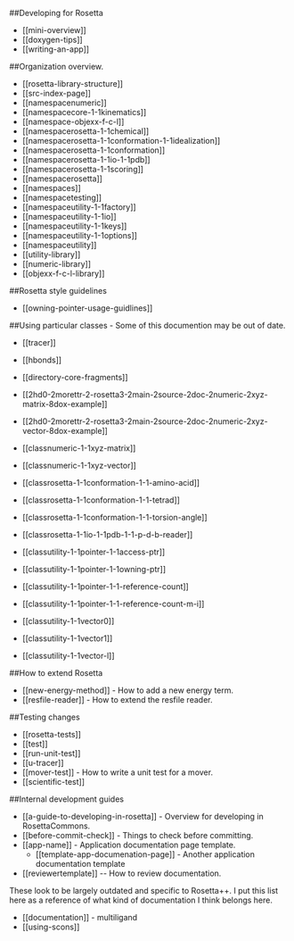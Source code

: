 
##Developing for Rosetta

- [[mini-overview]] 
- [[doxygen-tips]]
- [[writing-an-app]]

##Organization overview.
- [[rosetta-library-structure]]
- [[src-index-page]]
- [[namespacenumeric]]
- [[namespacecore-1-1kinematics]]
- [[namespace-objexx-f-c-l]]
- [[namespacerosetta-1-1chemical]]
- [[namespacerosetta-1-1conformation-1-1idealization]]
- [[namespacerosetta-1-1conformation]]
- [[namespacerosetta-1-1io-1-1pdb]]
- [[namespacerosetta-1-1scoring]]
- [[namespacerosetta]]
- [[namespaces]]
- [[namespacetesting]]
- [[namespaceutility-1-1factory]]
- [[namespaceutility-1-1io]]
- [[namespaceutility-1-1keys]]
- [[namespaceutility-1-1options]]
- [[namespaceutility]]
- [[utility-library]]
- [[numeric-library]]
- [[objexx-f-c-l-library]]

##Rosetta style guidelines

- [[owning-pointer-usage-guidlines]]

##Using particular classes - Some of this documention may be out of date.

- [[tracer]] 
- [[hbonds]]
- [[directory-core-fragments]]

- [[2hd0-2morettr-2-rosetta3-2main-2source-2doc-2numeric-2xyz-matrix-8dox-example]]
- [[2hd0-2morettr-2-rosetta3-2main-2source-2doc-2numeric-2xyz-vector-8dox-example]]
- [[classnumeric-1-1xyz-matrix]]
- [[classnumeric-1-1xyz-vector]]
- [[classrosetta-1-1conformation-1-1-amino-acid]]
- [[classrosetta-1-1conformation-1-1-tetrad]]
- [[classrosetta-1-1conformation-1-1-torsion-angle]]
- [[classrosetta-1-1io-1-1pdb-1-1-p-d-b-reader]]
- [[classutility-1-1pointer-1-1access-ptr]]
- [[classutility-1-1pointer-1-1owning-ptr]]
- [[classutility-1-1pointer-1-1-reference-count]]
- [[classutility-1-1pointer-1-1-reference-count-m-i]]
- [[classutility-1-1vector0]]
- [[classutility-1-1vector1]]
- [[classutility-1-1vector-l]]

##How to extend Rosetta

- [[new-energy-method]] - How to add a new energy term.
- [[resfile-reader]] - How to extend the resfile reader.

##Testing changes

- [[rosetta-tests]]
- [[test]]
- [[run-unit-test]]
- [[u-tracer]]
- [[mover-test]] - How to write a unit test for a mover.  
- [[scientific-test]]

##Internal development guides

- [[a-guide-to-developing-in-rosetta]] - Overview for developing in RosettaCommons.  
- [[before-commit-check]] - Things to check before committing.  
- [[app-name]] - Application documentation page template.
    * [[template-app-documenation-page]] - Another application documentation template
- [[reviewertemplate]] -- How to review documentation.  

These look to be largely outdated and specific to Rosetta++. I put this list here as a reference of what kind of documentation I think belongs here.

- [[documentation]] - multiligand
- [[using-scons]]



